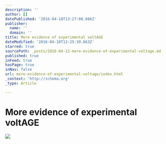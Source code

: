 ```yaml
---
description: ''
author: []
datePublished: '2016-04-18T13:27:08.086Z'
publisher:
  name: ''
  domain: ''
title: More evidence of experimental voltAGE
dateModified: '2016-04-18T13:25:39.663Z'
starred: true
sourcePath: _posts/2016-04-12-more-evidence-of-experimental-voltage.md
published: true
inFeed: true
hasPage: true
inNav: false
url: more-evidence-of-experimental-voltage/index.html
_context: 'http://schema.org'
_type: Article

---
```

# More evidence of experimental voltAGE
![](https://the-grid-user-content.s3-us-west-2.amazonaws.com/ea629508-e5d2-45c3-8dc8-b217454019cf.png)